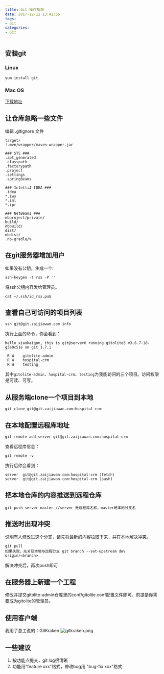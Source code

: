 ```yaml
---
title: Git 操作指南
date: 2017-12-12 13:41:56
tags:
- Git
categories:
- Git
---
```

## 安装git

### Linux

	yum install git 

### Mac OS

[下载地址](https://git-scm.com/downloads)

## 让仓库忽略一些文件

编辑 .gitignore 文件

	target/
	!.mvn/wrapper/maven-wrapper.jar
	
	### STS ###
	.apt_generated
	.classpath
	.factorypath
	.project
	.settings
	.springBeans
	
	### IntelliJ IDEA ###
	.idea
	*.iws
	*.iml
	*.ipr
	
	### NetBeans ###
	nbproject/private/
	build/
	nbbuild/
	dist/
	nbdist/
	.nb-gradle/% 

## 在git服务器增加用户

如果没有公钥，生成一个:
	
	ssh-keygen -t rsa -P ''

将ssh公钥内容发给管理员。

	cat ~/.ssh/id_rsa.pub

## 查看自己可访问的项目列表

	ssh git@git.zaijiawan.com info

执行上面的命令，你会看到：
	
	hello xiaokaiqun, this is git@server6 running gitolite3 v3.6.7-18-g3e0c51e on git 1.7.1
	
	 R W	gitolite-admin
	 R W	hospital-crm
	 R W	testing

其中`gitolite-admin`、`hospital-crm`、`testing`为我能访问的三个项目。访问权限是可读、可写。

## 从服务端clone一个项目到本地

	git clone git@git.zaijiawan.com:hospital-crm

## 在本地配置远程库地址

	git remote add server git@git.zaijiawan.com:hospital-crm

查看远程库信息：
	
	git remote -v

执行后你会看到：

	server	git@git.zaijiawan.com:hospital-crm (fetch)
	server	git@git.zaijiawan.com:hospital-crm (push)

## 把本地仓库的内容推送到远程仓库

	git push server master //server 是远程库名称，master是本地分支名

## 推送时出现冲突

说明有人修改过这个分支，请先将最新的内容拉取下来，并在本地解决冲突。

	git pull
	如果失败，先关联本地与远程分支 git branch --set-upstream dev origin/<branch>

解决冲突后，再次push即可

## 在服务器上新建一个工程

修改并提交gitolite-admin仓库里的conf/gitolite.conf配置文件即可。前提是你需要成为gitolite的管理员。

## 使用客户端

我用了总工说的：GitKraken
![gitkraken.png](http://onpyrjcca.bkt.clouddn.com/3d7a13efeda04631b433b47069cc5537.png)

## 一些建议

1. 按功能点提交，git log很清晰
2. 功能用"feature xxx"格式，修改bug用 "bug-fix xxx"格式 